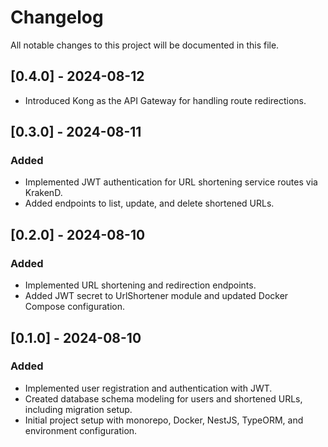 # Changelog

All notable changes to this project will be documented in this file.

## [0.4.0] - 2024-08-12

- Introduced Kong as the API Gateway for handling route redirections.

## [0.3.0] - 2024-08-11

### Added

- Implemented JWT authentication for URL shortening service routes via KrakenD.
- Added endpoints to list, update, and delete shortened URLs.

## [0.2.0] - 2024-08-10

### Added

- Implemented URL shortening and redirection endpoints.
- Added JWT secret to UrlShortener module and updated Docker Compose configuration.

## [0.1.0] - 2024-08-10

### Added

- Implemented user registration and authentication with JWT.
- Created database schema modeling for users and shortened URLs, including migration setup.
- Initial project setup with monorepo, Docker, NestJS, TypeORM, and environment configuration.
